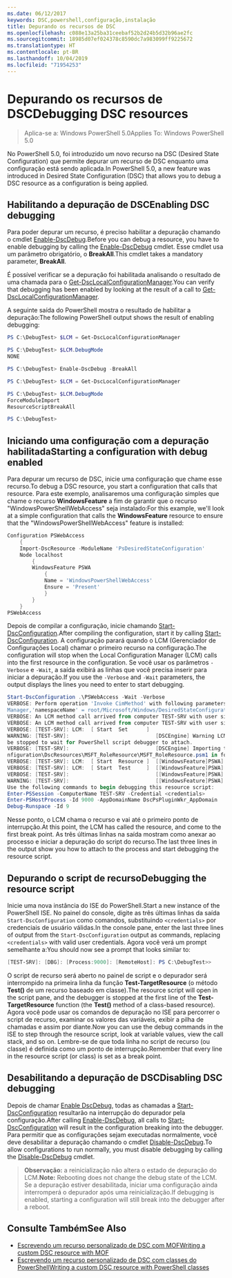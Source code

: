```yaml
---
ms.date: 06/12/2017
keywords: DSC,powershell,configuração,instalação
title: Depurando os recursos de DSC
ms.openlocfilehash: c088e13a25ba31ceebaf52b2d24b5d32b96ae2fc
ms.sourcegitcommit: 18985d07ef024378c8590dc7a983099ff9225672
ms.translationtype: HT
ms.contentlocale: pt-BR
ms.lasthandoff: 10/04/2019
ms.locfileid: "71954253"
---
```

# <a name="debugging-dsc-resources"></a><span data-ttu-id="9fd34-103">Depurando os recursos de DSC</span><span class="sxs-lookup"><span data-stu-id="9fd34-103">Debugging DSC resources</span></span>

> <span data-ttu-id="9fd34-104">Aplica-se a: Windows PowerShell 5.0</span><span class="sxs-lookup"><span data-stu-id="9fd34-104">Applies To: Windows PowerShell 5.0</span></span>

<span data-ttu-id="9fd34-105">No PowerShell 5.0, foi introduzido um novo recurso na DSC (Desired State Configuration) que permite depurar um recurso de DSC enquanto uma configuração está sendo aplicada.</span><span class="sxs-lookup"><span data-stu-id="9fd34-105">In PowerShell 5.0, a new feature was introduced in Desired State Configuration (DSC) that allows you to debug a DSC resource as a configuration is being applied.</span></span>

## <a name="enabling-dsc-debugging"></a><span data-ttu-id="9fd34-106">Habilitando a depuração de DSC</span><span class="sxs-lookup"><span data-stu-id="9fd34-106">Enabling DSC debugging</span></span>
<span data-ttu-id="9fd34-107">Para poder depurar um recurso, é preciso habilitar a depuração chamando o cmdlet [Enable-DscDebug](/powershell/module/PSDesiredStateConfiguration/Enable-DscDebug).</span><span class="sxs-lookup"><span data-stu-id="9fd34-107">Before you can debug a resource, you have to enable debugging by calling the [Enable-DscDebug](/powershell/module/PSDesiredStateConfiguration/Enable-DscDebug) cmdlet.</span></span>
<span data-ttu-id="9fd34-108">Esse cmdlet usa um parâmetro obrigatório, o **BreakAll**.</span><span class="sxs-lookup"><span data-stu-id="9fd34-108">This cmdlet takes a mandatory parameter, **BreakAll**.</span></span>

<span data-ttu-id="9fd34-109">É possível verificar se a depuração foi habilitada analisando o resultado de uma chamada para o [Get-DscLocalConfigurationManager](/powershell/module/PSDesiredStateConfiguration/Get-DscLocalConfigurationManager).</span><span class="sxs-lookup"><span data-stu-id="9fd34-109">You can verify that debugging has been enabled by looking at the result of a call to [Get-DscLocalConfigurationManager](/powershell/module/PSDesiredStateConfiguration/Get-DscLocalConfigurationManager).</span></span>

<span data-ttu-id="9fd34-110">A seguinte saída do PowerShell mostra o resultado de habilitar a depuração:</span><span class="sxs-lookup"><span data-stu-id="9fd34-110">The following PowerShell output shows the result of enabling debugging:</span></span>


```powershell
PS C:\DebugTest> $LCM = Get-DscLocalConfigurationManager

PS C:\DebugTest> $LCM.DebugMode
NONE

PS C:\DebugTest> Enable-DscDebug -BreakAll

PS C:\DebugTest> $LCM = Get-DscLocalConfigurationManager

PS C:\DebugTest> $LCM.DebugMode
ForceModuleImport
ResourceScriptBreakAll

PS C:\DebugTest>
```


## <a name="starting-a-configuration-with-debug-enabled"></a><span data-ttu-id="9fd34-111">Iniciando uma configuração com a depuração habilitada</span><span class="sxs-lookup"><span data-stu-id="9fd34-111">Starting a configuration with debug enabled</span></span>
<span data-ttu-id="9fd34-112">Para depurar um recurso de DSC, inicie uma configuração que chame esse recurso.</span><span class="sxs-lookup"><span data-stu-id="9fd34-112">To debug a DSC resource, you start a configuration that calls that resource.</span></span>
<span data-ttu-id="9fd34-113">Para este exemplo, analisaremos uma configuração simples que chame o recurso **WindowsFeature** a fim de garantir que o recurso "WindowsPowerShellWebAccess" seja instalado:</span><span class="sxs-lookup"><span data-stu-id="9fd34-113">For this example, we'll look at a simple configuration that calls the **WindowsFeature** resource to ensure that the "WindowsPowerShellWebAccess" feature is installed:</span></span>

```powershell
Configuration PSWebAccess
    {
    Import-DscResource -ModuleName 'PsDesiredStateConfiguration'
    Node localhost
        {
        WindowsFeature PSWA
            {
            Name = 'WindowsPowerShellWebAccess'
            Ensure = 'Present'
            }
        }
    }
PSWebAccess
```
<span data-ttu-id="9fd34-114">Depois de compilar a configuração, inicie chamando [Start-DscConfiguration](/powershell/module/psdesiredstateconfiguration/start-dscconfiguration).</span><span class="sxs-lookup"><span data-stu-id="9fd34-114">After compiling the configuration, start it by calling [Start-DscConfiguration](/powershell/module/psdesiredstateconfiguration/start-dscconfiguration).</span></span>
<span data-ttu-id="9fd34-115">A configuração parará quando o LCM (Gerenciador de Configurações Local) chamar o primeiro recurso na configuração.</span><span class="sxs-lookup"><span data-stu-id="9fd34-115">The configuration will stop when the Local Configuration Manager (LCM) calls into the first resource in the configuration.</span></span>
<span data-ttu-id="9fd34-116">Se você usar os parâmetros `-Verbose` e `-Wait`, a saída exibirá as linhas que você precisa inserir para iniciar a depuração.</span><span class="sxs-lookup"><span data-stu-id="9fd34-116">If you use the `-Verbose` and `-Wait` parameters, the output displays the lines you need to enter to start debugging.</span></span>

```powershell
Start-DscConfiguration .\PSWebAccess -Wait -Verbose
VERBOSE: Perform operation 'Invoke CimMethod' with following parameters, ''methodName' = SendConfigurationApply,'className' = MSFT_DSCLocalConfiguration
Manager,'namespaceName' = root/Microsoft/Windows/DesiredStateConfiguration'.
VERBOSE: An LCM method call arrived from computer TEST-SRV with user sid S-1-5-21-2127521184-1604012920-1887927527-108583.
VERBOSE: An LCM method call arrived from computer TEST-SRV with user sid S-1-5-21-2127521184-1604012920-1887927527-108583.
VERBOSE: [TEST-SRV]: LCM:  [ Start  Set      ]
WARNING: [TEST-SRV]:                            [DSCEngine] Warning LCM is in Debug 'ResourceScriptBreakAll' mode.  Resource script processing will
be stopped to wait for PowerShell script debugger to attach.
VERBOSE: [TEST-SRV]:                            [DSCEngine] Importing the module C:\WINDOWS\system32\WindowsPowerShell\v1.0\Modules\PSDesiredStateCo
nfiguration\DscResources\MSFT_RoleResource\MSFT_RoleResource.psm1 in force mode.
VERBOSE: [TEST-SRV]: LCM:  [ Start  Resource ]  [[WindowsFeature]PSWA]
VERBOSE: [TEST-SRV]: LCM:  [ Start  Test     ]  [[WindowsFeature]PSWA]
VERBOSE: [TEST-SRV]:                            [[WindowsFeature]PSWA] Importing the module MSFT_RoleResource in force mode.
WARNING: [TEST-SRV]:                            [[WindowsFeature]PSWA] Resource is waiting for PowerShell script debugger to attach.
Use the following commands to begin debugging this resource script:
Enter-PSSession -ComputerName TEST-SRV -Credential <credentials>
Enter-PSHostProcess -Id 9000 -AppDomainName DscPsPluginWkr_AppDomain
Debug-Runspace -Id 9
```
<span data-ttu-id="9fd34-117">Nesse ponto, o LCM chama o recurso e vai até o primeiro ponto de interrupção.</span><span class="sxs-lookup"><span data-stu-id="9fd34-117">At this point, the LCM has called the resource, and come to the first break point.</span></span>
<span data-ttu-id="9fd34-118">As três últimas linhas na saída mostram como anexar ao processo e iniciar a depuração do script do recurso.</span><span class="sxs-lookup"><span data-stu-id="9fd34-118">The last three lines in the output show you how to attach to the process and start debugging the resource script.</span></span>

## <a name="debugging-the-resource-script"></a><span data-ttu-id="9fd34-119">Depurando o script de recurso</span><span class="sxs-lookup"><span data-stu-id="9fd34-119">Debugging the resource script</span></span>

<span data-ttu-id="9fd34-120">Inicie uma nova instância do ISE do PowerShell.</span><span class="sxs-lookup"><span data-stu-id="9fd34-120">Start a new instance of the PowerShell ISE.</span></span>
<span data-ttu-id="9fd34-121">No painel do console, digite as três últimas linhas da saída `Start-DscConfiguration` como comandos, substituindo `<credentials>` por credenciais de usuário válidas.</span><span class="sxs-lookup"><span data-stu-id="9fd34-121">In the console pane, enter the last three lines of output from the `Start-DscConfiguration` output as commands, replacing `<credentials>` with valid user credentials.</span></span>
<span data-ttu-id="9fd34-122">Agora você verá um prompt semelhante a:</span><span class="sxs-lookup"><span data-stu-id="9fd34-122">You should now see a prompt that looks similar to:</span></span>

```powershell
[TEST-SRV]: [DBG]: [Process:9000]: [RemoteHost]: PS C:\DebugTest>>
```

<span data-ttu-id="9fd34-123">O script de recurso será aberto no painel de script e o depurador será interrompido na primeira linha da função **Test-TargetResource** (o método **Test()** de um recurso baseado em classe).</span><span class="sxs-lookup"><span data-stu-id="9fd34-123">The resource script will open in the script pane, and the debugger is stopped at the first line of the **Test-TargetResource** function (the **Test()** method of a class-based resource).</span></span>
<span data-ttu-id="9fd34-124">Agora você pode usar os comandos de depuração no ISE para percorrer o script de recurso, examinar os valores das variáveis, exibir a pilha de chamadas e assim por diante.</span><span class="sxs-lookup"><span data-stu-id="9fd34-124">Now you can use the debug commands in the ISE to step through the resource script, look at variable values, view the call stack, and so on.</span></span> <span data-ttu-id="9fd34-125">Lembre-se de que toda linha no script de recurso (ou classe) é definida como um ponto de interrupção.</span><span class="sxs-lookup"><span data-stu-id="9fd34-125">Remember that every line in the resource script (or class) is set as a break point.</span></span>

## <a name="disabling-dsc-debugging"></a><span data-ttu-id="9fd34-126">Desabilitando a depuração de DSC</span><span class="sxs-lookup"><span data-stu-id="9fd34-126">Disabling DSC debugging</span></span>

<span data-ttu-id="9fd34-127">Depois de chamar [Enable DscDebug](/powershell/module/PSDesiredStateConfiguration/Enable-DscDebug), todas as chamadas a [Start-DscConfiguration](/powershell/module/psdesiredstateconfiguration/start-dscconfiguration) resultarão na interrupção do depurador pela configuração.</span><span class="sxs-lookup"><span data-stu-id="9fd34-127">After calling [Enable-DscDebug](/powershell/module/PSDesiredStateConfiguration/Enable-DscDebug), all calls to [Start-DscConfiguration](/powershell/module/psdesiredstateconfiguration/start-dscconfiguration) will result in the configuration breaking into the debugger.</span></span> <span data-ttu-id="9fd34-128">Para permitir que as configurações sejam executadas normalmente, você deve desabilitar a depuração chamando o cmdlet [Disable-DscDebug](/powershell/module/PSDesiredStateConfiguration/Disable-DscDebug).</span><span class="sxs-lookup"><span data-stu-id="9fd34-128">To allow configurations to run normally, you must disable debugging by calling the [Disable-DscDebug](/powershell/module/PSDesiredStateConfiguration/Disable-DscDebug) cmdlet.</span></span>

><span data-ttu-id="9fd34-129">**Observação:** a reinicialização não altera o estado de depuração do LCM.</span><span class="sxs-lookup"><span data-stu-id="9fd34-129">**Note:** Rebooting does not change the debug state of the LCM.</span></span> <span data-ttu-id="9fd34-130">Se a depuração estiver desabilitada, iniciar uma configuração ainda interromperá o depurador após uma reinicialização.</span><span class="sxs-lookup"><span data-stu-id="9fd34-130">If debugging is enabled, starting a configuration will still break into the debugger after a reboot.</span></span>

## <a name="see-also"></a><span data-ttu-id="9fd34-131">Consulte Também</span><span class="sxs-lookup"><span data-stu-id="9fd34-131">See Also</span></span>

- [<span data-ttu-id="9fd34-132">Escrevendo um recurso personalizado de DSC com MOF</span><span class="sxs-lookup"><span data-stu-id="9fd34-132">Writing a custom DSC resource with MOF</span></span>](../resources/authoringResourceMOF.md)
- [<span data-ttu-id="9fd34-133">Escrevendo um recurso personalizado de DSC com classes do PowerShell</span><span class="sxs-lookup"><span data-stu-id="9fd34-133">Writing a custom DSC resource with PowerShell classes</span></span>](../resources/authoringResourceClass.md)
